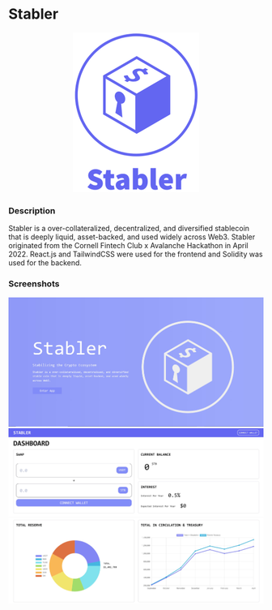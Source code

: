 # Stabler

<p align="center"><img src=https://github.com/erichuang27/stabler_coin/blob/main/public/fullPurpleStablerLogo.png width=250 /></p>

### Description

Stabler is a over-collateralized, decentralized, and diversified stablecoin that is deeply liquid, asset-backed, and used widely across Web3. Stabler originated from the Cornell Fintech Club x Avalanche Hackathon in April 2022. React.js and TailwindCSS were used for the frontend and Solidity was used for the backend.

### Screenshots

<p align="center">
  <img src="https://github.com/erichuang27/stabler_coin/blob/main/public/landing_page.JPG" width="800" />
  <img src="https://github.com/erichuang27/stabler_coin/blob/main/public/dashboard1.JPG" width="800" />
  <img src="https://github.com/erichuang27/stabler_coin/blob/main/public/dashboard2.JPG" width="800" />
</p>
